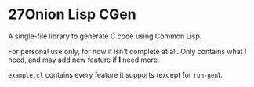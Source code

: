 # 27Onion Lisp CGen
A single-file library to generate C code using Common Lisp.

For personal use only, for now it isn't complete at all. Only contains what I need, and may add new feature if **I** need more.

`example.cl` contains every feature it supports (except for `run-gen`).

